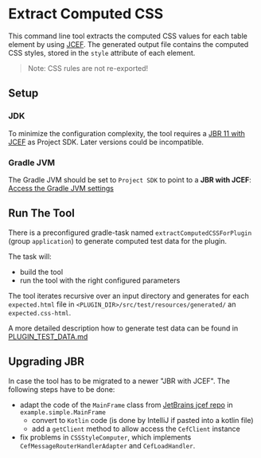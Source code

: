 # Extract Computed CSS

This command line tool extracts the computed CSS values for each table element by using [JCEF](https://github.com/chromiumembedded/java-cef).
The generated output file contains the computed CSS styles, stored in the `style` attribute of each element. 

>Note: CSS rules are not re-exported!

## Setup
### JDK
To minimize the configuration complexity, the tool requires a [JBR 11 with JCEF](https://confluence.jetbrains.com/pages/viewpage.action?pageId=221478946) as Project SDK.
Later versions could be incompatible.

### Gradle JVM
The Gradle JVM should be set to `Project SDK` to point to a **JBR with JCEF**: [Access the Gradle JVM settings](https://www.jetbrains.com/help/idea/gradle-jvm-selection.html#jvm_settings)

## Run The Tool
There is a preconfigured gradle-task named `extractComputedCSSForPlugin` (group `application`) to generate computed test data for the plugin.

The task will:
  - build the tool
  - run the tool with the right configured parameters

The tool iterates recursive over an input directory and generates for each `expected.html` file in `<PLUGIN_DIR>/src/test/resources/generated/` an `expected.css-html`.

A more detailed description how to generate test data can be found in [PLUGIN_TEST_DATA.md](../../plugin/docs/PLUGIN_TEST_DATA.md)

## Upgrading JBR
In case the tool has to be migrated to a newer "JBR with JCEF". The following steps have to be done:

* adapt the code of the `MainFrame` class from [JetBrains jcef repo](https://github.com/JetBrains/jcef/blob/master/java_tests/tests/simple/MainFrame.java) in `example.simple.MainFrame`
    * convert to `Kotlin` code (is done by IntelliJ if pasted into a kotlin file)
    * add a `getClient` method to allow access the `CefClient` instance
* fix problems in `CSSStyleComputer`, which implements `CefMessageRouterHandlerAdapter` and `CefLoadHandler`.

